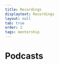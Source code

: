 ```yaml
---
title: Recordings
displaytext: Recordings
layout: null
tab: true
order: 2
tags: mentorship
---
```


# Podcasts
